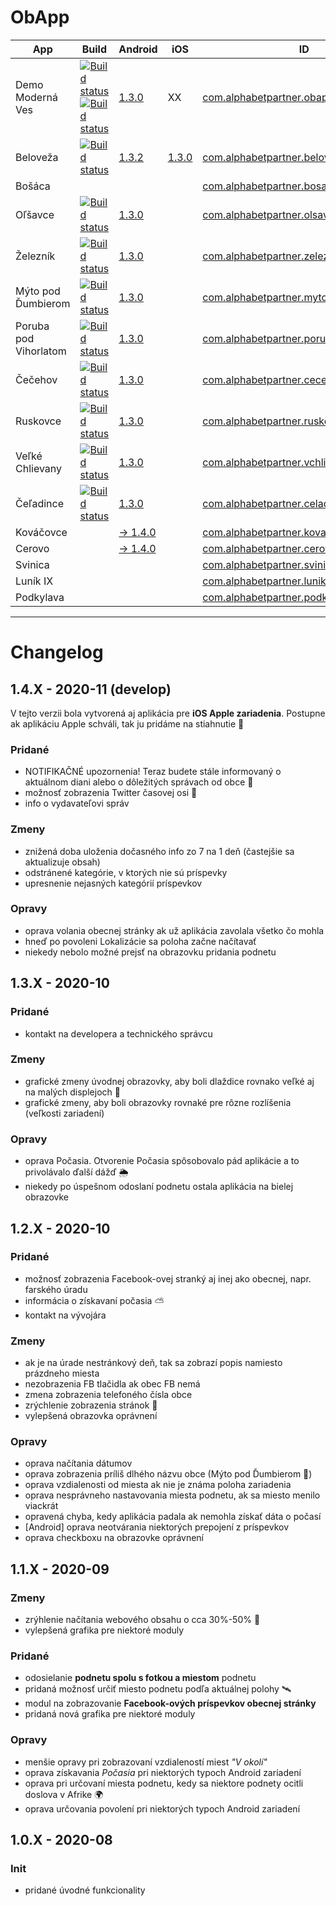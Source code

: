 ﻿# ObApp

| App | Build | Android | iOS | ID |
|-----|--------|-----|-----|-----|
|Demo Moderná Ves|[![Build status](https://build.appcenter.ms/v0.1/apps/b1f51bfc-c618-4813-8471-ec5bd3cc5318/branches/master/badge)](https://appcenter.ms)[![Build status](https://build.appcenter.ms/v0.1/apps/aa1c0f0e-50ed-47ee-b420-3cef414768a1/branches/master/badge)](https://appcenter.ms)|[1.3.0](https://play.google.com/store/apps/details?id=com.alphabetpartner.obapp)|XX|[com.alphabetpartner.obapp](https://raw.githubusercontent.com/Martinedo/ObApp_promoting/master/modernaVes.md)|
|Beloveža|[![Build status](https://build.appcenter.ms/v0.1/apps/c39c5fd6-843a-4fdc-aaa2-eb40bbff5267/branches/master/badge)](https://appcenter.ms)|[1.3.2](https://play.google.com/store/apps/details?id=com.alphabetpartner.beloveza)|[1.3.0](https://apps.apple.com/sk/app/beloveža/id1536810459)|[com.alphabetpartner.beloveza](https://raw.githubusercontent.com/Martinedo/ObApp_promoting/master/beloveza.md)|
|Bošáca|        |        ||[com.alphabetpartner.bosaca](https://raw.githubusercontent.com/Martinedo/ObApp_promoting/master/bosaca.md)|
|Oľšavce|[![Build status](https://build.appcenter.ms/v0.1/apps/b298e146-3e66-47af-a916-5433d2694ba7/branches/master/badge)](https://appcenter.ms)|[1.3.0](https://play.google.com/store/apps/details?id=com.alphabetpartner.olsavce)||[com.alphabetpartner.olsavce](https://raw.githubusercontent.com/Martinedo/ObApp_promoting/master/olsavce.md)|
|Železník|[![Build status](https://build.appcenter.ms/v0.1/apps/8de0c863-03f0-4b80-9e54-73184c871dec/branches/master/badge)](https://appcenter.ms)|[1.3.0](https://play.google.com/store/apps/details?id=com.alphabetpartner.zeleznik)||[com.alphabetpartner.zeleznik](https://raw.githubusercontent.com/Martinedo/ObApp_promoting/master/zeleznik.md)|
|Mýto pod Ďumbierom|[![Build status](https://build.appcenter.ms/v0.1/apps/7507fdbc-a8b4-471c-b01b-098fd6dc910b/branches/master/badge)](https://appcenter.ms)|[1.3.0](https://play.google.com/store/apps/details?id=com.alphabetpartner.mytopoddumbierom)||[com.alphabetpartner.mytopoddumbierom](https://raw.githubusercontent.com/Martinedo/ObApp_promoting/master/mytopoddumbierom.md)|
|Poruba pod Vihorlatom|[![Build status](https://build.appcenter.ms/v0.1/apps/7da68df2-b800-47cb-bd12-a20890cfd275/branches/master/badge)](https://appcenter.ms)|[1.3.0](https://play.google.com/store/apps/details?id=com.alphabetpartner.porubapodvihorlatom)||[com.alphabetpartner.porubapodvihorlatom](https://raw.githubusercontent.com/Martinedo/ObApp_promoting/master/porubapodvihorlatom.md)|
|Čečehov|[![Build status](https://build.appcenter.ms/v0.1/apps/790e443b-4682-4cde-81a1-f701129806c6/branches/master/badge)](https://appcenter.ms)|[1.3.0](https://play.google.com/store/apps/details?id=com.alphabetpartner.cecehov)||[com.alphabetpartner.cecehov](https://raw.githubusercontent.com/Martinedo/ObApp_promoting/master/cecehov.md)|
|Ruskovce|[![Build status](https://build.appcenter.ms/v0.1/apps/0c47b5c8-8394-4cf4-ba98-a4f65e34f483/branches/master/badge)](https://appcenter.ms)|[1.3.0](https://play.google.com/store/apps/details?id=com.alphabetpartner.ruskovce)||[com.alphabetpartner.ruskovce](https://raw.githubusercontent.com/Martinedo/ObApp_promoting/master/ruskovce.md)|
|Veľké Chlievany|[![Build status](https://build.appcenter.ms/v0.1/apps/9dbd8e8b-5348-449c-87c3-780089d29905/branches/master/badge)](https://appcenter.ms)|[1.3.0](https://play.google.com/store/apps/details?id=com.alphabetpartner.vchlievany)||[com.alphabetpartner.vchlievany](https://raw.githubusercontent.com/Martinedo/ObApp_promoting/master/velkechlievany.md)|
|Čeľadince|[![Build status](https://build.appcenter.ms/v0.1/apps/bd5c7a12-89af-4d2a-93cf-31defbdd69b1/branches/master/badge)](https://appcenter.ms)|[1.3.0](https://play.google.com/store/apps/details?id=com.alphabetpartner.celadince)||[com.alphabetpartner.celadince](https://raw.githubusercontent.com/Martinedo/ObApp_promoting/master/celadince.md)|
|Kováčovce||[-> 1.4.0](https://play.google.com/store/apps/details?id=com.alphabetpartner.kovacovce)||[com.alphabetpartner.kovacovce](https://raw.githubusercontent.com/Martinedo/ObApp_promoting/master/kovacovce.md)|
|Cerovo||[-> 1.4.0](https://play.google.com/store/apps/details?id=com.alphabetpartner.cerovo)||[com.alphabetpartner.cerovo](https://raw.githubusercontent.com/Martinedo/ObApp_promoting/master/cerovo.md)|
|Svinica||[](https://play.google.com/store/apps/details?id=com.alphabetpartner.svinica)||[com.alphabetpartner.svinica](https://raw.githubusercontent.com/Martinedo/ObApp_promoting/master/svinica.md)|
|Luník IX||[](https://play.google.com/store/apps/details?id=com.alphabetpartner.lunikix)||[com.alphabetpartner.lunikix](https://raw.githubusercontent.com/Martinedo/ObApp_promoting/master/lunikix.md)|
|Podkylava||[](https://play.google.com/store/apps/details?id=com.alphabetpartner.podkylava)||[com.alphabetpartner.podkylava](https://raw.githubusercontent.com/Martinedo/ObApp_promoting/master/podkylava.md)|
****

# Changelog

## 1.4.X - 2020-11 (develop)

V tejto verzii bola vytvorená aj aplikácia pre **iOS Apple zariadenia**. Postupne ak aplikáciu Apple schváli, tak ju pridáme na stiahnutie 🍏

### Pridané
- NOTIFIKAČNÉ upozornenia! Teraz budete stále informovaný o aktuálnom diani alebo o dôležitých správach od obce 🔔
- možnosť zobrazenia Twitter časovej osi 🐤
- info o vydavateľovi správ

### Zmeny
- znižená doba uloženia dočasného info zo 7 na 1 deň (častejšie sa aktualizuje obsah)
- odstránené kategórie, v ktorých nie sú príspevky
- upresnenie nejasných kategórií príspevkov

### Opravy
- oprava volania obecnej stránky ak už aplikácia zavolala všetko čo mohla
- hneď po povoleni Lokalizácie sa poloha začne načítavať
- niekedy nebolo možné prejsť na obrazovku pridania podnetu

## 1.3.X - 2020-10

### Pridané
- kontakt na developera a technického správcu

### Zmeny
- grafické zmeny úvodnej obrazovky, aby boli dlaždice rovnako veľké aj na malých displejoch 📱 
- grafické zmeny, aby boli obrazovky rovnaké pre rôzne rozlíšenia (veľkosti zariadení)

### Opravy
- oprava Počasia. Otvorenie Počasia spôsobovalo pád aplikácie a to privolávalo ďalší dážď 🌦️
- niekedy po úspešnom odoslaní podnetu ostala aplikácia na bielej obrazovke

## 1.2.X - 2020-10

### Pridané
- možnosť zobrazenia Facebook-ovej stranký aj inej ako obecnej, napr. farského úradu
- informácia o získavaní počasia ⛅
- kontakt na vývojára

### Zmeny
- ak je na úrade nestránkový deň, tak sa zobrazí popis namiesto prázdneho miesta
- nezobrazenia FB tlačidla ak obec FB nemá
- zmena zobrazenia telefoného čísla obce
- zrýchlenie zobrazenia stránok 🚀
- vylepšená obrazovka oprávnení

### Opravy
- oprava načítania dátumov
- oprava zobrazenia príliš dlhého názvu obce (Mýto pod Ďumbierom 👀)
- oprava vzdialenosti od miesta ak nie je známa poloha zariadenia
- oprava nesprávneho nastavovania miesta podnetu, ak sa miesto menilo viackrát
- opravená chyba, kedy aplikácia padala ak nemohla získať dáta o počasí
- [Android] oprava neotvárania niektorých prepojení z príspevkov
- oprava checkboxu na obrazovke oprávnení

## 1.1.X - 2020-09

### Zmeny
- zrýhlenie načítania webového obsahu o cca 30%-50% 🚀
- vylepšená grafika pre niektoré moduly

### Pridané
- odosielanie **podnetu spolu s fotkou a miestom** podnetu
- pridaná možnosť určiť miesto podnetu podľa aktuálnej polohy 🛰️
- modul na zobrazovanie **Facebook-ových príspevkov obecnej stránky**
- pridaná nová grafika pre niektoré moduly

### Opravy
- menšie opravy pri zobrazovaní vzdialeností miest *"V okolí"*
- oprava získavania *Počasia* pri niektorých typoch Android zariadení
- oprava pri určovaní miesta podnetu, kedy sa niektore podnety ocitli doslova v Afrike 🌍
- oprava určovania povolení pri niektorých typoch Android zariadení

## 1.0.X - 2020-08

### Init
- pridané úvodné funkcionality
